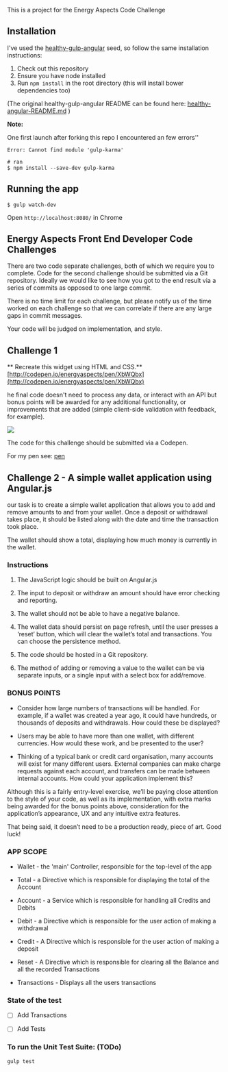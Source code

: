 This is a project for the Energy Aspects Code Challenge


## Installation

I've used the [healthy-gulp-angular](https://github.com/paislee/healthy-gulp-angular) seed, so follow the same installation instructions:

1. Check out this repository
2. Ensure you have node installed
3. Run `npm install` in the root directory (this will install bower dependencies too)


(The original healthy-gulp-angular README can be found here: [healthy-angular-README.md](healthy-angular-README.md) )

**Note:**

One first launch after forking this repo I encountered an few errors''

```
Error: Cannot find module 'gulp-karma'

# ran
$ npm install --save-dev gulp-karma

```

## Running the app

```
$ gulp watch-dev
```

Open `http://localhost:8080/` in Chrome

## Energy Aspects Front End Developer Code Challenges

There are two code separate challenges, both of which we require you to complete. Code for the second challenge should be submitted via a  Git repository. Ideally we would like to see how you got to the end result via a series of commits as opposed to one large commit.
 >
There is no time limit for each challenge, but please notify us of the time worked on each challenge so that we can correlate if there are any large gaps in commit messages.

Your code will be judged on implementation, and style.

## Challenge 1
** Recreate this widget using HTML and CSS.**
[http://codepen.io/energyaspects/pen/XbWQbx](http://codepen.io/energyaspects/pen/XbWQbx)

he final code doesn't need to process any data, or interact with an API but bonus points will be awarded for any additional functionality, or improvements that are added (simple client-side validation with feedback, for example).

![](media/image2.jpeg)

The code for this challenge should be submitted via a Codepen.

For my pen see: [pen](http://codepen.io/anon/pen/qdZdag)

## Challenge 2 - A simple wallet application using Angular.js

our task is to create a simple wallet application that allows you to add and remove amounts to and from your wallet. Once a deposit or withdrawal takes place, it should be listed along with the date and time the transaction took place.
 >
The wallet should show a total, displaying how much money is currently in the wallet.

### Instructions


1. The JavaScript logic should be built on Angular.js

2. The input to deposit or withdraw an amount should have error checking and reporting.

3. The wallet should not be able to have a negative balance.

4. The wallet data should persist on page refresh, until the user presses a ‘reset’ button, which will clear the wallet’s total and transactions. You can choose the persistence method.

5. The code should be hosted in a Git repository.

6.  The method of adding or removing a value to the wallet can be via  separate inputs, or a single input with a select box for add/remove.


### BONUS POINTS

-   Consider how large numbers of transactions will be handled. For  example, if a wallet was created a year ago, it could have hundreds, or thousands of deposits and withdrawals. How could these be displayed?

-   Users may be able to have more than one wallet, with different currencies. How would these work, and be presented to the user?

-  Thinking of a typical bank or credit card organisation, many accounts will exist for many different users. External companies can make charge requests against each account, and transfers can be made between internal accounts. How could your application implement this?

 Although this is a fairly entry-level exercise, we’ll be paying close attention to the style of your code, as well as its implementation, with extra marks being awarded for the bonus points above, consideration for the application’s appearance, UX and any intuitive extra features.

 That being said, it doesn’t need to be a production ready, piece of art. Good luck!



### APP SCOPE

- Wallet - the 'main' Controller, responsible for the top-level of the app

- Total - a Directive which is responsible for displaying the total of the Account

- Account - a Service which is responsible for handling all Credits and Debits

- Debit - a Directive which is responsible for the user action of making a withdrawal

- Credit - A Directive which is responsible for the user action of making a deposit

- Reset -  A Directive which is responsible for clearing all the Balance and all the recorded Transactions

- Transactions - Displays all the users transactions



### State of the test

* [ ] Add Transactions

* [ ] Add Tests


### To run the Unit Test Suite: (TODo)

`gulp test`
